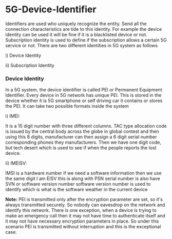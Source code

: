 # 5G-Device-Identifier

Identifiers are used who uniquely recognize the entity. Send all the connection characteristics are tide to this identity. For example the device identity can be used it will be fine if it is a blacklisted device or not. Subscription identity is used to define if the subscription allows a certain 5G service or not. There are two different identities in 5G system as follows

i) Device Identity

ii) Subscription Identity


### Device Identity

In a 5G system, the device identifier is called PEI or Permanent Equipment Identifier. Every device in 5G network has unique PEI. This is stored in the device whether it is 5G smartphone or self driving car it contains or stores the PEI. It can take two possible formats inside the system

i) IMEI: 

It is a 15 digit number with three different columns. TAC type allocation code is issued by the central body across the globe in global contest and then using this 8 digits, manufacturer can then assign a 6 digit serial number corresponding phones they manufacturers. Then we have one digit code, but tech desert which is used to see if when the people reports the lost device.

ii) IMEISV: 

IMSI is a hardware number if we need a software information then we use the same digit I am EISV this is along with PSN serial number is also have SVN or software version number software version number is used to identify which is what is the software weather in the current device 

**Note:** PEI is transmitted only after the encryption parameter are set, so it's always transmitted securely. So nobody can eavesdrop on the network and identify this network. There is one exception, when a device is trying to make an emergency call then it may not have time to authenticate itself and it may not have necessary encryption parameters in place. So under this scenario PEI is transmitted without interruption and this is the exceptional case.
